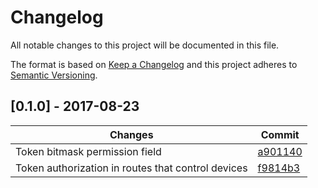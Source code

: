 # Changelog

All notable changes to this project will be documented in this file.

The format is based on [Keep a Changelog](http://keepachangelog.com/en/1.0.0/)
and this project adheres to [Semantic Versioning](http://semver.org/spec/v2.0.0.html).

## [0.1.0] - 2017-08-23

| Changes | Commit |
| ---- | ---- |
| Token bitmask permission field | [a901140](https://github.com/dadleyy/beacon.api/pull/15/commits/a90114063ed592508297a38e4dbc04d86b5385d6) |
| Token authorization in routes that control devices | [f9814b3](https://github.com/dadleyy/beacon.api/pull/15/commits/f9814b36b7220ad0c05b25b9c543727831068f55) |
